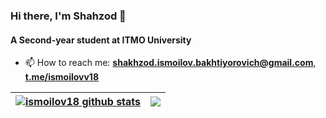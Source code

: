 ### Hi there, I'm Shahzod 👋

#### A Second-year student at ITMO University


- 📫 How to reach me: **shakhzod.ismoilov.bakhtiyorovich@gmail.com**,  **<a href="https://t.me/ismoilovv18">t.me/ismoilovv18</a>**

| <a href="https://github.com/ismoilov18/github-readme-stats"><img align="center" src="https://github-readme-stats.vercel.app/api?username=ismoilov18&show_icons=true&include_all_commits=true&theme=buefy&hide_border=true" alt="ismoilov18 github stats" /></a> | <a href="https://github.com/ismoilov18/github-readme-stats"><img align="center" src="https://github-readme-stats.vercel.app/api/top-langs/?username=ismoilov18&layout=compact&theme=buefy&hide_border=true" /></a> |
| ------------- | ------------- |
